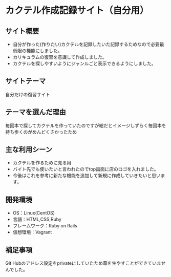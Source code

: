 # カクテル作成記録サイト（自分用）

## サイト概要
- 自分が作った(作りたい)カクテルを記録したいた記録するためなので必要最低限の機能にしました。
- カリキュラムの復習を意識して作成しました。
- カクテルを探しやすいようにジャンルごと表示できるようにしました。

## サイトテーマ
自分だけの復習サイト

## テーマを選んだ理由
毎回本で探してカクテルを作っていたのですが絵だとイメージしずらく毎回本を持ち歩くのがめんどくさかったため

## 主な利用シーン
- カクテルを作るために見る用
- バイト先でも使いたいと言われたのでtop画面に店のロゴを入れました。
- 今後はこれを参考に新たな機能を追加して新規に作成していきたいと思います。

## 開発環境
- OS：Linux(CentOS)
- 言語：HTML,CSS,Ruby
- フレームワーク：Ruby on Rails
- 仮想環境：Vagrant

## 補足事項
Git Hubのアドレス設定をprivateにしていたため草を生やすことができていませんでした。